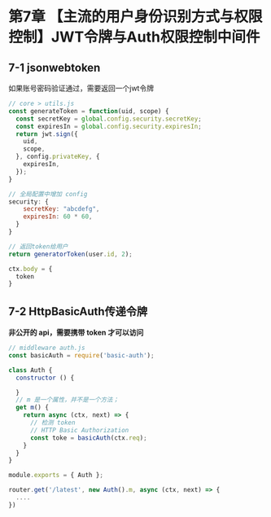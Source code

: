# 第7章 【主流的用户身份识别方式与权限控制】JWT令牌与Auth权限控制中间件

## 7-1 jsonwebtoken

如果账号密码验证通过，需要返回一个jwt令牌

```js
// core > utils.js
const generateToken = function(uid, scope) {
  const secretKey = global.config.security.secretKey;
  const expiresIn = global.config.security.expiresIn;
  return jwt.sign({
    uid,
    scope,
  }, config.privateKey, {
    expiresIn,
  });
}

// 全局配置中增加 config
security: {
    secretKey: "abcdefg",
    expiresIn: 60 * 60,
  }
}

// 返回token给用户
return generatorToken(user.id, 2);

ctx.body = {
  token
}
```

## 7-2 HttpBasicAuth传递令牌

**非公开的 api，需要携带 token 才可以访问**

```js
// middleware auth.js
const basicAuth = require('basic-auth');

class Auth {
  constructor () {

  }
  // m 是一个属性，并不是一个方法；
  get m() {
    return async (ctx, next) => {
      // 检测 token
      // HTTP Basic Authorization
      const toke = basicAuth(ctx.req);
    }
  }
}

module.exports = { Auth };
```

```js
router.get('/latest', new Auth().m, async (ctx, next) => {
  ....
})
```